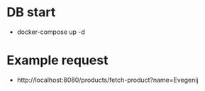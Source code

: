 # DB start

- docker-compose up -d

# Example request
- http://localhost:8080/products/fetch-product?name=Evegenij